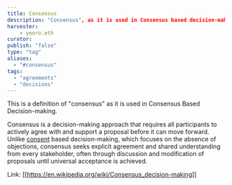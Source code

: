 ```yaml
---
title: Consensus
description: "Consensus", as it is used in Consensus based decision-making
harvester: 
	- yeoro.eth
curator: 
publish: "false"
type: "tag"
aliases:
  - "#consensus"
tags: 
  - "agreements"
  - "decisions"
---
```


This is a definition of "consensus" as it is used in Consensus Based Decision-making.

Consensus is a decision-making approach that requires all participants to actively agree with and support a proposal before it can move forward. Unlike [consent](tags/consent.md) based decision-making, which focuses on the absence of objections, consensus seeks explicit agreement and shared understanding from every stakeholder, often through discussion and modification of proposals until universal acceptance is achieved.

Link: [[https://en.wikipedia.org/wiki/Consensus_decision-making]]